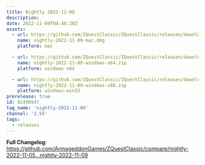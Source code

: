 ```yaml
---
title: Nightly 2022-11-09
description: 
date: 2022-11-09T04:46:20Z
assets: 
  - url: https://github.com/ZQuestClassic/ZQuestClassic/releases/download/nightly-2022-11-09/nightly-2022-11-09-mac.dmg
    name: nightly-2022-11-09-mac.dmg
    platform: mac

  - url: https://github.com/ZQuestClassic/ZQuestClassic/releases/download/nightly-2022-11-09/nightly-2022-11-09-windows-x64.zip
    name: nightly-2022-11-09-windows-x64.zip
    platform: windows-x64

  - url: https://github.com/ZQuestClassic/ZQuestClassic/releases/download/nightly-2022-11-09/nightly-2022-11-09-windows-x86.zip
    name: nightly-2022-11-09-windows-x86.zip
    platform: windows-win32
prerelease: true
id: 82490547
tag_name: 'nightly-2022-11-09'
channel: '2.55'
tags:
  - releases
---
```


**Full Changelog**: https://github.com/ArmageddonGames/ZQuestClassic/compare/nightly-2022-11-05...nightly-2022-11-09
